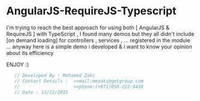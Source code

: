 # AngularJS-RequireJS-Typescript

I'm trying to reach the best approach for using both [ AngularJS & RequireJS ] with TypeScript ,
I found many demos but they all didn't include [on demand loading] for controllers , services , ... registered in the module ...
anyway here is a simple demo i developed & i want to know your opinion about its efficiency

ENJOY :)


```js
   // Developed By : Mohamed Zaki 
   // Contact Details :  >>mail:mmzaki@getgroup.com   
   //                    >>phone:(+971)050-222-8438
   // Date : 11/12/2015
```
